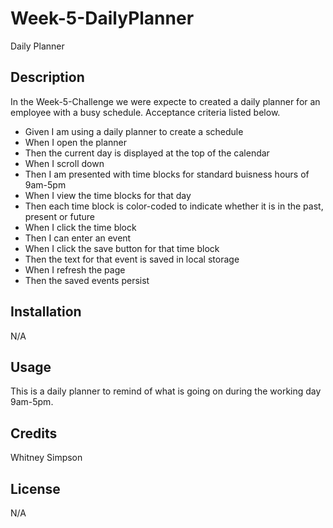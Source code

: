 # Week-5-DailyPlanner
Daily Planner
## Description
In the Week-5-Challenge we were expecte to created a daily planner for an employee with a busy schedule. Acceptance criteria listed below.
- Given I am using a daily planner to create a schedule
- When I open the planner
- Then the current day is displayed at the top of the calendar
- When I scroll down
- Then I am presented with time blocks for standard buisness hours of 9am-5pm
- When I view the time blocks for that day
- Then each time block is color-coded to indicate whether it is in the past, present or future
- When I click the time block
- Then I can enter an event
- When I click the save button for that time block
- Then the text for that event is saved in local storage
- When I refresh the page
- Then the saved events persist
## Installation
N/A
## Usage
This is a daily planner to remind of what is going on during the working day 9am-5pm.
## Credits
Whitney Simpson
## License
N/A




